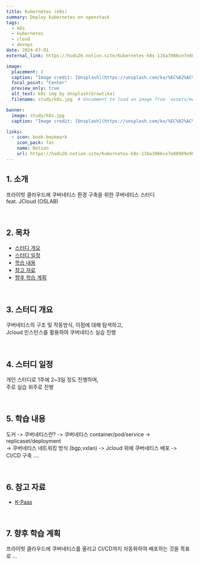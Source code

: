 ```yaml
---
title: Kubernetes (k8s)
summary: Deploy kubernetes on openstack
tags:
  - k8s
  - kubernetes
  - cloud
  - devops
date: 2024-07-01
external_link: https://hodu26.notion.site/Kubernetes-k8s-116a3986ce7e80989e90cb5e126c0556

image:
  placement: 1
  caption: "Image credit: [Unsplash](https://unsplash.com/ko/%EC%82%AC%EC%A7%84/%ED%8C%8C%EB%9E%80%EC%83%89-%EC%83%81%EC%9E%90-%EA%B7%B8%EB%A3%B9-ZfVyuV8l7WU?utm_content=creditCopyText&utm_medium=referral&utm_source=unsplash)의 [Growtika](https://unsplash.com/ko/@growtika?utm_content=creditCopyText&utm_medium=referral&utm_source=unsplash)"
  focal_point: "Center"
  preview_only: true
  alt_text: k8s img by Unsplash(Growtika)
  filename: study/k8s.jpg  # Uncomment to load an image from `assets/media/` instead.

banner: 
  image: study/k8s.jpg
  caption: "Image credit: [Unsplash](https://unsplash.com/ko/%EC%82%AC%EC%A7%84/%ED%8C%8C%EB%9E%80%EC%83%89-%EC%83%81%EC%9E%90-%EA%B7%B8%EB%A3%B9-ZfVyuV8l7WU?utm_content=creditCopyText&utm_medium=referral&utm_source=unsplash)의 [Growtika](https://unsplash.com/ko/@growtika?utm_content=creditCopyText&utm_medium=referral&utm_source=unsplash)"

links:
  - icon: book-bookmark
    icon_pack: fas
    name: Notion
    url: https://hodu26.notion.site/Kubernetes-k8s-116a3986ce7e80989e90cb5e126c0556
---
```



## 1. 소개
프라이빗 클라우드에 쿠버네티스 환경 구축을 위한 쿠버네티스 스터디    
feat. JCloud (OSLAB)

&nbsp;

## 2. 목차
- [스터디 개요](#스터디-개요)
- [스터디 일정](#스터디-일정)
- [학습 내용](#학습-내용)
- [참고 자료](#참고-자료)
- [향후 학습 계획](#향후-학습-계획)

&nbsp;

## 3. 스터디 개요
쿠버네티스의 구조 및 작동방식, 이점에 대해 탐색하고,    
Jcloud 인스턴스를 활용하여 쿠버네티스 실습 진행

&nbsp;

## 4. 스터디 일정
개인 스터디로 1주에 2~3일 정도 진행하며,   
주로 실습 위주로 진행

&nbsp;

## 5. 학습 내용
도커  ->  쿠버네티스란?  ->  쿠버네티스 container/pod/service  ->  replicaset/deployment    
->  쿠버네티스 네트워킹 방식 (bgp,vxlan)  ->  Jcloud 위에 쿠버네티스 배포  ->  CI/CD 구축 ....

&nbsp;

## 6. 참고 자료
- [K-Paas](https://k-paas.or.kr/intro/architecture)

&nbsp;

## 7. 향후 학습 계획
프라이빗 클라우드에 쿠버네티스를 올리고 CI/CD까지 자동화하여 배포하는 것을 목표로 ...
